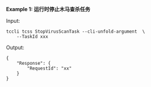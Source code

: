 **Example 1: 运行时停止木马查杀任务**



Input: 

```
tccli tcss StopVirusScanTask --cli-unfold-argument  \
    --TaskId xxx
```

Output: 
```
{
    "Response": {
        "RequestId": "xx"
    }
}
```

